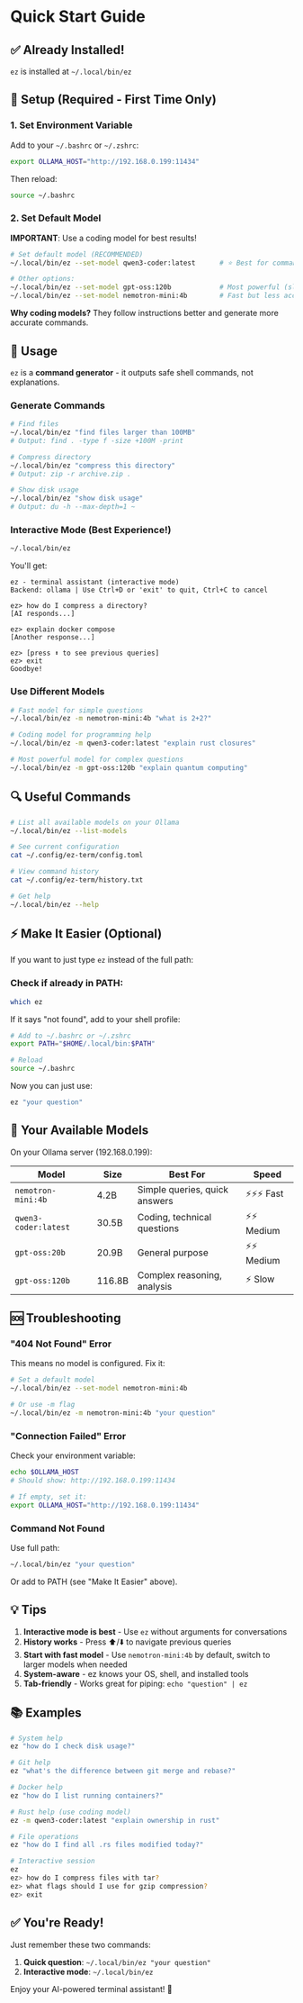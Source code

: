 # Quick Start Guide

## ✅ Already Installed!

`ez` is installed at `~/.local/bin/ez`

## 🚀 Setup (Required - First Time Only)

### 1. Set Environment Variable

Add to your `~/.bashrc` or `~/.zshrc`:

```bash
export OLLAMA_HOST="http://192.168.0.199:11434"
```

Then reload:
```bash
source ~/.bashrc
```

### 2. Set Default Model

**IMPORTANT**: Use a coding model for best results!

```bash
# Set default model (RECOMMENDED)
~/.local/bin/ez --set-model qwen3-coder:latest      # ⭐ Best for command generation!

# Other options:
~/.local/bin/ez --set-model gpt-oss:120b            # Most powerful (slower)
~/.local/bin/ez --set-model nemotron-mini:4b        # Fast but less accurate
```

**Why coding models?** They follow instructions better and generate more accurate commands.

## 📝 Usage

`ez` is a **command generator** - it outputs safe shell commands, not explanations.

### Generate Commands

```bash
# Find files
~/.local/bin/ez "find files larger than 100MB"
# Output: find . -type f -size +100M -print

# Compress directory
~/.local/bin/ez "compress this directory"
# Output: zip -r archive.zip .

# Show disk usage
~/.local/bin/ez "show disk usage"
# Output: du -h --max-depth=1 ~
```

### Interactive Mode (Best Experience!)

```bash
~/.local/bin/ez
```

You'll get:
```
ez - terminal assistant (interactive mode)
Backend: ollama | Use Ctrl+D or 'exit' to quit, Ctrl+C to cancel

ez> how do I compress a directory?
[AI responds...]

ez> explain docker compose
[Another response...]

ez> [press ⬆️ to see previous queries]
ez> exit
Goodbye!
```

### Use Different Models

```bash
# Fast model for simple questions
~/.local/bin/ez -m nemotron-mini:4b "what is 2+2?"

# Coding model for programming help
~/.local/bin/ez -m qwen3-coder:latest "explain rust closures"

# Most powerful model for complex questions
~/.local/bin/ez -m gpt-oss:120b "explain quantum computing"
```

## 🔍 Useful Commands

```bash
# List all available models on your Ollama
~/.local/bin/ez --list-models

# See current configuration
cat ~/.config/ez-term/config.toml

# View command history
cat ~/.config/ez-term/history.txt

# Get help
~/.local/bin/ez --help
```

## ⚡ Make It Easier (Optional)

If you want to just type `ez` instead of the full path:

### Check if already in PATH:
```bash
which ez
```

If it says "not found", add to your shell profile:

```bash
# Add to ~/.bashrc or ~/.zshrc
export PATH="$HOME/.local/bin:$PATH"

# Reload
source ~/.bashrc
```

Now you can just use:
```bash
ez "your question"
```

## 🎯 Your Available Models

On your Ollama server (192.168.0.199):

| Model | Size | Best For | Speed |
|-------|------|----------|-------|
| `nemotron-mini:4b` | 4.2B | Simple queries, quick answers | ⚡⚡⚡ Fast |
| `qwen3-coder:latest` | 30.5B | Coding, technical questions | ⚡⚡ Medium |
| `gpt-oss:20b` | 20.9B | General purpose | ⚡⚡ Medium |
| `gpt-oss:120b` | 116.8B | Complex reasoning, analysis | ⚡ Slow |

## 🆘 Troubleshooting

### "404 Not Found" Error

This means no model is configured. Fix it:

```bash
# Set a default model
~/.local/bin/ez --set-model nemotron-mini:4b

# Or use -m flag
~/.local/bin/ez -m nemotron-mini:4b "your question"
```

### "Connection Failed" Error

Check your environment variable:

```bash
echo $OLLAMA_HOST
# Should show: http://192.168.0.199:11434

# If empty, set it:
export OLLAMA_HOST="http://192.168.0.199:11434"
```

### Command Not Found

Use full path:
```bash
~/.local/bin/ez "your question"
```

Or add to PATH (see "Make It Easier" above).

## 💡 Tips

1. **Interactive mode is best** - Use `ez` without arguments for conversations
2. **History works** - Press ⬆️/⬇️ to navigate previous queries
3. **Start with fast model** - Use `nemotron-mini:4b` by default, switch to larger models when needed
4. **System-aware** - ez knows your OS, shell, and installed tools
5. **Tab-friendly** - Works great for piping: `echo "question" | ez`

## 📚 Examples

```bash
# System help
ez "how do I check disk usage?"

# Git help
ez "what's the difference between git merge and rebase?"

# Docker help
ez "how do I list running containers?"

# Rust help (use coding model)
ez -m qwen3-coder:latest "explain ownership in rust"

# File operations
ez "how do I find all .rs files modified today?"

# Interactive session
ez
ez> how do I compress files with tar?
ez> what flags should I use for gzip compression?
ez> exit
```

## ✅ You're Ready!

Just remember these two commands:

1. **Quick question**: `~/.local/bin/ez "your question"`
2. **Interactive mode**: `~/.local/bin/ez`

Enjoy your AI-powered terminal assistant! 🎉
